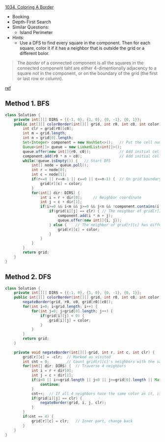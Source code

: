 [1034. Coloring A Border](https://leetcode.com/problems/coloring-a-border/)

* Booking
* Depth-First Search
* Similar Questions:
    * Island Perimeter
* Hints:
    * Use a DFS to find every square in the component. Then for each square, color it if it has a neighbor that is outside the grid or a different bolor.


> The *border* of a connected component is all the squares in the connected component taht are either 4-dimentionally adjacency to a square not in the component,
> or on the boundary of the grid (the first or last row or column).

[ref](https://leetcode.com/problems/coloring-a-border/discuss/283262/JavaPython-3-BFS-and-DFS-codes)

## Method 1. BFS
```java 
class Solution {
    private int[][] DIRS = {{-1, 0}, {1, 0}, {0, -1}, {0, 1}};
    public int[][] colorBorder(int[][] grid, int r0, int c0, int color) {
        int clr = grid[r0][c0];
        int m = grid.length;
        int n = grid[0].length;
        Set<Integer> component = new HashSet<>();   // Put the cell number into set to avoid visiting again
        Queue<int[]> queue = new LinkedList<int[]>();
        queue.offer(new int[]{r0, c0});             // Add initial cell
        component.add(r0 * n + c0);                 // Add initial cell 
        while(!queue.isEmpty()) {   // Start BFS
            int[] node = queue.poll();
            int r = node[0];
            int c = node[1];
            if(r==0 || r==m-1 || c==0 || c==n-1) {  // On grid boundary
                grid[r][c] = color;
            }
            for(int[] dir: DIRS) {
                int i = r + dir[0];     // Neighbor coordinate
                int j = c + dir[1];
                if(i>=0 && i<m && j>=0 && j<n && !component.contains(i * n + j)) {  // not visited before
                    if(grid[i][j] == clr) { // The neighbor of grid[r][c] has the same color, then put it into queue
                        component.add(i * n + j);
                        queue.offer(new int[]{i, j});
                    } else {    // The neighbor of grid[r][c] has different color, hence it is on component bounday
                        grid[r][c] = color;
                    }
                }
            }
        }
        return grid;
    }
}
```


## Method 2. DFS
```java 
class Solution {
    private int[][] DIRS = {{-1, 0}, {1, 0}, {0, -1}, {0, 1}};
    public int[][] colorBorder(int[][] grid, int r0, int c0, int color) {
        negateBorder(grid, r0, c0, grid[r0][c0]);
        for(int i=0; i<grid.length; i++) {
            for(int j=0; j<grid[0].length; j++) {
                if(grid[i][j] < 0) {
                    grid[i][j] = color;
                }
            }
        }
        return grid;
    }
    
    private void negateBorder(int[][] grid, int r, int c, int clr) {
        grid[r][c] = -clr;  // Marked as visited
        int cnt = 0;        // Count grid[r][c]'s neighbors with the same color
        for(int[] dir: DIRS) {  // Traverse 4 neighbors
            int i = r + dir[0];
            int j = c + dir[1];
            if(i<0 || i>=grid.length || j<0 || j>=grid[0].length || Math.abs(grid[i][j]) != clr) {
                continue;
            }
            cnt++;  // If all 4 neighbors have the same color as it, it is on inner part
            if(grid[i][j] == clr) {
                negateBorder(grid, i, j, clr);
            }
        }
        if(cnt == 4) {
            grid[r][c] = clr;   // Inner part, change back
        }
    }
}
```